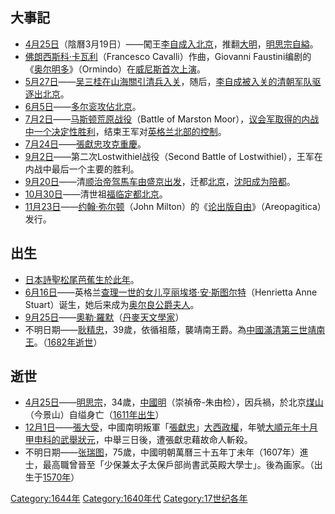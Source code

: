 ## 大事記

  - [4月25日](../Page/4月25日.md "wikilink")（陰曆3月19日）——闖王[李自成入](../Page/李自成.md "wikilink")[北京](https://zh.wikipedia.org/wiki/北京 "wikilink")，推翻[大明](../Page/明朝.md "wikilink")，[明思宗](https://zh.wikipedia.org/wiki/明思宗 "wikilink")[自縊](https://zh.wikipedia.org/wiki/自縊 "wikilink")。
  - [佛朗西斯科·卡瓦利](https://zh.wikipedia.org/wiki/佛朗西斯科·卡瓦利 "wikilink")（Francesco
    Cavalli）作曲，Giovanni
    Faustini编剧的《[奥尔明多](https://zh.wikipedia.org/wiki/奥尔明多 "wikilink")》（Ormindo）在[威尼斯首次上演](../Page/威尼斯.md "wikilink")。
  - [5月27日](../Page/5月27日.md "wikilink")——[吴三桂在](../Page/吴三桂.md "wikilink")[山海關引清兵入关](../Page/山海关.md "wikilink")，随后，[李自成被入关的](../Page/李自成.md "wikilink")[清朝军队驱逐出](../Page/清朝.md "wikilink")[北京](https://zh.wikipedia.org/wiki/北京 "wikilink")。
  - [6月5日](../Page/6月5日.md "wikilink")——[多尔衮攻佔](https://zh.wikipedia.org/wiki/多爾袞 "wikilink")[北京](../Page/北京市.md "wikilink")。
  - [7月2日](../Page/7月2日.md "wikilink")——[马斯顿荒原战役](../Page/马斯顿荒原战役.md "wikilink")（Battle
    of Marston
    Moor），[议会军取得的内战中一个决定性胜利](../Page/议会.md "wikilink")，结束王军对[英格兰北部的控制](../Page/英格兰.md "wikilink")。
  - [7月24日](https://zh.wikipedia.org/wiki/7月24日 "wikilink")——[張獻忠攻克](https://zh.wikipedia.org/wiki/張獻忠 "wikilink")[重慶](https://zh.wikipedia.org/wiki/重慶 "wikilink")。
  - [9月2日](../Page/9月2日.md "wikilink")——第二次Lostwithiel战役（Second Battle
    of Lostwithiel），王军在内战中最后一个主要的胜利。
  - [9月20日](../Page/9月20日.md "wikilink")——清[顺治帝驾馬车由盛京出发](../Page/顺治帝.md "wikilink")，迁都[北京](../Page/北京市.md "wikilink")，[沈阳成为陪都](https://zh.wikipedia.org/wiki/沈阳市 "wikilink")。
  - [10月30日](../Page/10月30日.md "wikilink")——清世祖[福临定都](../Page/顺治帝.md "wikilink")[北京](../Page/北京市.md "wikilink")。
  - [11月23日](../Page/11月23日.md "wikilink")——[约翰·弥尔顿](../Page/约翰·弥尔顿.md "wikilink")（John
    Milton）的《[论出版自由](https://zh.wikipedia.org/wiki/论出版自由 "wikilink")》（Areopagitica）发行。

## 出生

  - [日本詩聖](../Page/日本.md "wikilink")[松尾芭蕉生於此年](../Page/松尾芭蕉.md "wikilink")。
  - [6月16日](../Page/6月16日.md "wikilink")——英格兰[查理一世的女儿](../Page/查理一世_\(英格蘭\).md "wikilink")[亨丽埃塔·安·斯图尔特](https://zh.wikipedia.org/wiki/亨丽埃塔·安·斯图尔特 "wikilink")（Henrietta
    Anne Stuart）诞生，她后来成为[奥尔良公爵夫人](../Page/奥尔良公爵.md "wikilink")。
  - [9月25日](../Page/9月25日.md "wikilink")——[奧勒·羅默](../Page/奧勒·羅默.md "wikilink")（[丹麥](https://zh.wikipedia.org/wiki/丹麥 "wikilink")[天文學家](https://zh.wikipedia.org/wiki/天文學家 "wikilink")）
  - 不明日期——[耿精忠](../Page/耿精忠.md "wikilink")，39歲，依循祖蔭，襲靖南王爵。為[中國](../Page/中國.md "wikilink")[滿清第三世](https://zh.wikipedia.org/wiki/滿清 "wikilink")[靖南王](https://zh.wikipedia.org/wiki/靖南王 "wikilink")。（[1682年逝世](https://zh.wikipedia.org/wiki/1682年 "wikilink")）

## 逝世

  - [4月25日](../Page/4月25日.md "wikilink")——[明思宗](https://zh.wikipedia.org/wiki/明思宗 "wikilink")，34歲，[中國](../Page/中國.md "wikilink")[明](https://zh.wikipedia.org/wiki/明 "wikilink")（崇禎帝-朱由检），因兵禍，於北京[煤山](../Page/景山公园.md "wikilink")（今景山）自缢身亡（[1611年出生](https://zh.wikipedia.org/wiki/1611年 "wikilink")）
  - [12月1日](../Page/12月1日.md "wikilink")——[張大受](https://zh.wikipedia.org/wiki/張大受_\(大西進士\) "wikilink")，中國南明叛軍「[張獻忠](https://zh.wikipedia.org/wiki/張獻忠 "wikilink")」[大西政權](../Page/大西.md "wikilink")，年號[大順元年十月甲申科的武舉狀元](../Page/大顺_\(大西\).md "wikilink")，中舉三日後，遭張獻忠藉故命人斬殺。
  - 不明日期——[张瑞图](https://zh.wikipedia.org/wiki/张瑞图 "wikilink")，75歲，中國明朝萬曆三十五年丁未年（1607年）進士，最高職曾晉至「少保兼太子太保戶部尚書武英殿大學士」。後為画家。（出生于[1570年](https://zh.wikipedia.org/wiki/1570年 "wikilink")）

[Category:1644年](https://zh.wikipedia.org/wiki/Category:1644年 "wikilink")
[Category:1640年代](https://zh.wikipedia.org/wiki/Category:1640年代 "wikilink")
[Category:17世纪各年](https://zh.wikipedia.org/wiki/Category:17世纪各年 "wikilink")